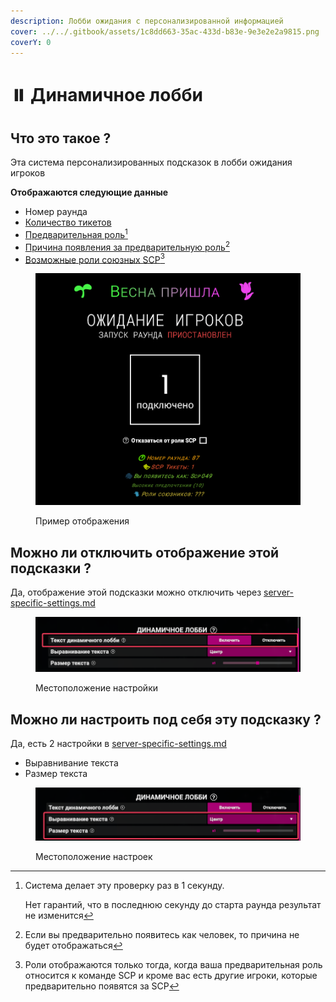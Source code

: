 ```yaml
---
description: Лобби ожидания с персонализированной информацией
cover: ../../.gitbook/assets/1c8dd663-35ac-433d-b83e-9e3e2e2a9815.png
coverY: 0
---
```


# ⏸️ Динамичное лобби

## Что это такое ?

Эта система персонализированных подсказок в лобби ожидания игроков

**Отображаются следующие данные**

* Номер раунда
* [Количество тикетов](sistema-podbora-scp.md#chto-takoe-tikety)
* [Предварительная роль](#user-content-fn-1)[^1]
* [Причина появления за предварительную роль](#user-content-fn-2)[^2]
* [Возможные роли союзных SCP](#user-content-fn-3)[^3]

<figure><img src="../../.gitbook/assets/image (7).png" alt=""><figcaption><p>Пример отображения</p></figcaption></figure>

## Можно ли отключить отображение этой подсказки ?

Да, отображение этой подсказки можно отключить через [server-specific-settings.md](server-specific-settings.md "mention")

<figure><img src="../../.gitbook/assets/image (3).png" alt=""><figcaption><p>Местоположение настройки</p></figcaption></figure>

## Можно ли настроить под себя эту подсказку ?

Да, есть 2 настройки в [server-specific-settings.md](server-specific-settings.md "mention")

* Выравнивание текста
* Размер текста

<figure><img src="../../.gitbook/assets/image (4).png" alt=""><figcaption><p>Местоположение настроек</p></figcaption></figure>

[^1]: Система делает эту проверку раз в 1 секунду.



    Нет гарантий, что в последнюю секунду до старта раунда результат не изменится

[^2]: Если вы предварительно появитесь как человек, то причина не будет отображаться

[^3]: Роли отображаются только тогда, когда ваша предварительная роль относится к команде SCP и кроме вас есть другие игроки, которые предварительно появятся за SCP

